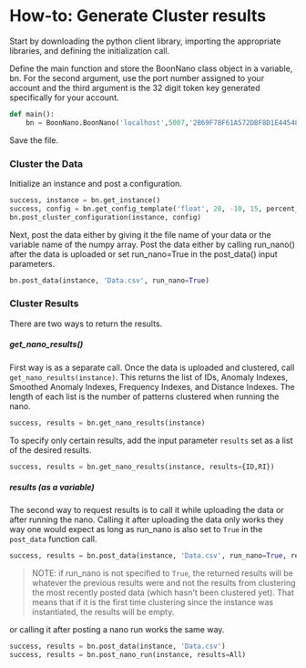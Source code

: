 # How-to: Generate Cluster results

Start by downloading the python client library, importing the appropriate libraries, and defining the initialization call.

Define the main function and store the BoonNano class object in a variable, bn. For the second argument, use the port number assigned to your account and the third argument is the 32 digit token key generated specifically for your account.
```python
def main():
    bn = BoonNano.BoonNano('localhost',5007,'2B69F78F61A572DBF8D1E44548B48')
```

Save the file.

### Cluster the Data
Initialize an instance and post a configuration.
```python
success, instance = bn.get_instance()
success, config = bn.get_config_template('float', 20, -10, 15, percent_variation=0.037)
bn.post_cluster_configuration(instance, config)
```

Next, post the data either by giving it the file name of your data or the variable name of the numpy array. Post the data either by calling run_nano() after the data is uploaded or set run_nano=True in the post_data() input parameters.
```python
bn.post_data(instance, 'Data.csv', run_nano=True)
```

### Cluster Results
There are two ways to return the results.

##### get_nano_results()
First way is as a separate call.
Once the data is uploaded and clustered, call `get_nano_results(instance)`.
This returns the list of IDs, Anomaly Indexes, Smoothed Anomaly Indexes, Frequency Indexes, and Distance Indexes. The length of each list is the number of patterns clustered when running the nano.
```python
success, results = bn.get_nano_results(instance)
```
To specify only certain results, add the input parameter `results` set as a list of the desired results.
```python
success, results = bn.get_nano_results(instance, results={ID,RI})
```

##### results (as a variable)
The second way to request results is to call it while uploading the data or after running the nano. Calling it after uploading the data only works they way one would expect as long as run_nano is also set to `True` in the `post_data` function call.
```python
success, results = bn.post_data(instance, 'Data.csv', run_nano=True, results=All)
```
>NOTE: if run_nano is not specified to `True`, the returned results will be whatever the previous results were and not the results from clustering the most recently posted data (which hasn't been clustered yet). That means that if it is the first time clustering since the instance was instantiated, the results will be empty.

or calling it after posting a nano run works the same way.
```python
success, results = bn.post_data(instance, 'Data.csv')
success, results = bn.post_nano_run(instance, results=All)
```
